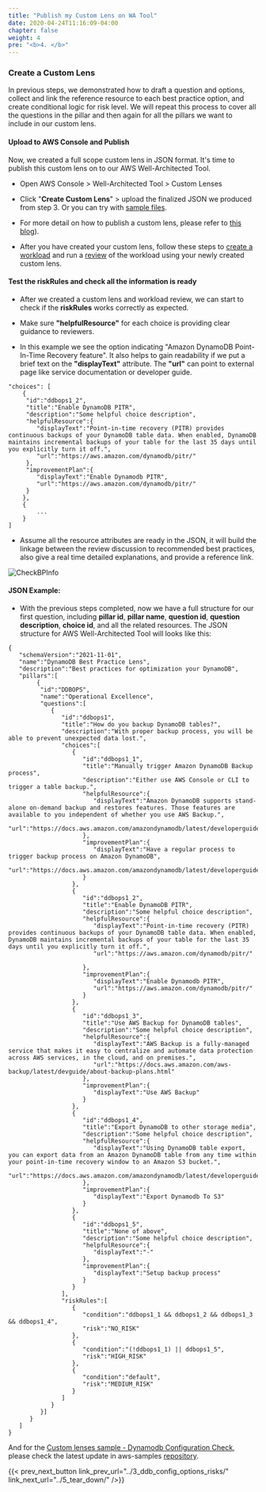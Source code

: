 ```yaml
---
title: "Publish my Custom Lens on WA Tool"
date: 2020-04-24T11:16:09-04:00
chapter: false
weight: 4
pre: "<b>4. </b>"
---
```



### Create a Custom Lens

In previous steps, we demonstrated how to draft a question and options, collect and link the reference resource to each best practice option, and create conditional logic for risk level. We will repeat this process to cover all the questions in the pillar and then again for all the pillars we want to include in our custom lens.

#### Upload to AWS Console and Publish
Now, we created a full scope custom lens in JSON format. It's time to publish this custom lens on to our AWS Well-Architected Tool.

* Open AWS Console > Well-Architected Tool > Custom Lenses

* Click "**Create Custom Lens**" > upload the finalized JSON we produced from step 3. Or you can try with [sample files](#sample-json-files).

* For more detail on how to publish a custom lens, please refer to [this blog](
https://aws.amazon.com/blogs/aws/well-architected-custom-lenses-internal-best-practices/)).

* After you have created your custom lens, follow these steps to [create a workload](../../100_walkthrough_of_the_well-architected_tool/2_create_workload/) and run a [review](../../100_walkthrough_of_the_well-architected_tool/3_perform_review/) of the workload using your newly created custom lens.

#### Test the **riskRules** and check all the information is ready

* After we created a custom lens and workload review, we can start to check if the **riskRules** works correctly as expected.

* Make sure **"helpfulResource"** for each choice is providing clear guidance to reviewers. 

* In this example we see the option indicating "Amazon DynamoDB Point-In-Time Recovery feature". 
It also helps to gain readability if we put a brief text on the **"displayText"** attribute. 
The **"url"** can point to external page like service documentation or developer guide.

```
"choices": [
	{
     "id":"ddbops1_2",
     "title":"Enable DynamoDB PITR",
     "description":"Some helpful choice description",
     "helpfulResource":{
        "displayText":"Point-in-time recovery (PITR) provides continuous backups of your DynamoDB table data. When enabled, DynamoDB maintains incremental backups of your table for the last 35 days until you explicitly turn it off.",
        "url":"https://aws.amazon.com/dynamodb/pitr/"
     },
     "improvementPlan":{
        "displayText":"Enable Dynamodb PITR",
        "url":"https://aws.amazon.com/dynamodb/pitr/"
     }
	},
	{
		...
	}
]
```

* Assume all the resource attributes are ready in the JSON, it will build the linkage between the review discussion to recommended best practices, also give a real time detailed explanations, and provide a reference link. 

![CheckBPInfo](/watool/100_Custom_Lenses_on_WATool/images/WACL41.jpg)

#### JSON Example:

* With the previous steps completed, now we have a full structure for our first question, including  **pillar id**, **pillar name**, **question id**, **question description**, **choice id**, and all the related resources. The JSON structure for AWS Well-Architected Tool will looks like this:

```
{
   "schemaVersion":"2021-11-01",
   "name":"DynamoDB Best Practice Lens",
   "description":"Best practices for optimization your DynamoDB",
   "pillars":[
        {
         "id":"DDBOPS",
         "name":"Operational Excellence",
         "questions":[
            {
               "id":"ddbops1",
               "title":"How do you backup DynamoDB tables?",
               "description":"With proper backup process, you will be able to prevent unexpected data lost.",
               "choices":[
                  {
                     "id":"ddbops1_1",
                     "title":"Manually trigger Amazon DynamoDB Backup process",
                     "description":"Either use AWS Console or CLI to trigger a table backup.",
                     "helpfulResource":{
                        "displayText":"Amazon DynamoDB supports stand-alone on-demand backup and restores features. Those features are available to you independent of whether you use AWS Backup.",
                        "url":"https://docs.aws.amazon.com/amazondynamodb/latest/developerguide/BackupRestore.html"
                     },
                     "improvementPlan":{
                        "displayText":"Have a regular process to trigger backup process on Amazon DynamoDB",
                        "url":"https://docs.aws.amazon.com/amazondynamodb/latest/developerguide/BackupRestore.html"
                     }
                  },
                  {
                     "id":"ddbops1_2",
                     "title":"Enable DynamoDB PITR",
                     "description":"Some helpful choice description",
                     "helpfulResource":{
                        "displayText":"Point-in-time recovery (PITR) provides continuous backups of your DynamoDB table data. When enabled, DynamoDB maintains incremental backups of your table for the last 35 days until you explicitly turn it off.",
                        "url":"https://aws.amazon.com/dynamodb/pitr/"

                     },
                     "improvementPlan":{
                        "displayText":"Enable Dynamodb PITR",
                        "url":"https://aws.amazon.com/dynamodb/pitr/"
                     }
                  },
                  {
                     "id":"ddbops1_3",
                     "title":"Use AWS Backup for DynamoDB tables",
                     "description":"Some helpful choice description",
                     "helpfulResource":{
                        "displayText":"AWS Backup is a fully-managed service that makes it easy to centralize and automate data protection across AWS services, in the cloud, and on premises.",
                        "url":"https://docs.aws.amazon.com/aws-backup/latest/devguide/about-backup-plans.html"
                     },
                     "improvementPlan":{
                        "displayText":"Use AWS Backup"
                     }
                  },
                  {
                     "id":"ddbops1_4",
                     "title":"Export DynamoDB to other storage media",
                     "description":"Some helpful choice description",
                     "helpfulResource":{
                        "displayText":"Using DynamoDB table export, you can export data from an Amazon DynamoDB table from any time within your point-in-time recovery window to an Amazon S3 bucket.",
                        "url":"https://docs.aws.amazon.com/amazondynamodb/latest/developerguide/DataExport.html"
                     },
                     "improvementPlan":{
                        "displayText":"Export Dynamodb To S3"
                     }
                  },
                  {
                     "id":"ddbops1_5",
                     "title":"None of above",
                     "description":"Some helpful choice description",
                     "helpfulResource":{
                        "displayText":"-"
                     },
                     "improvementPlan":{
                        "displayText":"Setup backup process"
                     }
                  }
               ],
               "riskRules":[
                  {
                     "condition":"ddbops1_1 && ddbops1_2 && ddbops1_3 && ddbops1_4",
                     "risk":"NO_RISK"
                  },
                  {
                     "condition":"(!ddbops1_1) || ddbops1_5",
                     "risk":"HIGH_RISK"
                  },
                  {
                     "condition":"default",
                     "risk":"MEDIUM_RISK"
                  }
               ]
            }
         }]
      }
   ]
}
```

And for the 
[Custom lenses sample - Dynamodb Configuration Check](https://github.com/aws-samples/custom-lens-wa-sample/tree/main/dynamodb), please check the latest update in aws-samples [repository](https://github.com/aws-samples/custom-lens-wa-sample/). 


{{< prev_next_button link_prev_url="../3_ddb_config_options_risks/" link_next_url="../5_tear_down/" />}}
